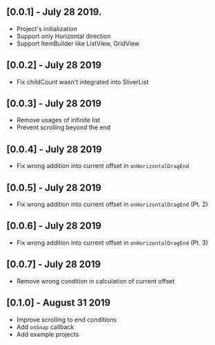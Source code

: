 ## [0.0.1] - July 28 2019.
- Project's initialization
- Support only Horizontal direction
- Support ItemBuilder like ListView, GridView

## [0.0.2] - July 28 2019
- Fix childCount wasn't integrated into SliverList

## [0.0.3] - July 28 2019
- Remove usages of infinite list
- Prevent scrolling beyond the end

## [0.0.4] - July 28 2019
- Fix wrong addition into current offset in `onHorizontalDragEnd`

## [0.0.5] - July 28 2019
- Fix wrong addition into current offset in `onHorizontalDragEnd` (Pt. 2)

## [0.0.6] - July 28 2019
- Fix wrong addition into current offset in `onHorizontalDragEnd` (Pt. 3)

## [0.0.7] - July 28 2019
- Remove wrong condition in calculation of current offset

## [0.1.0] - August 31 2019
- Improve scrolling to end conditions
- Add `onSnap` callback
- Add example projects
